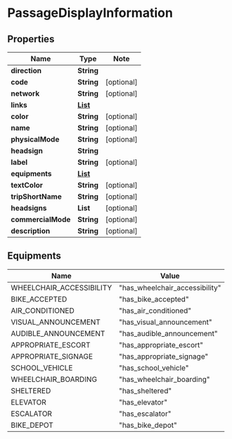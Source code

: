 # PassageDisplayInformation

## Properties

Name | Type | Note
---- | ---- | ----
**direction** | **String** | 
**code** | **String** | [optional] 
**network** | **String** | [optional] 
**links** | [**List<LinkSchema>**](LinkSchema.md) | 
**color** | **String** | [optional] 
**name** | **String** | [optional] 
**physicalMode** | **String** | [optional] 
**headsign** | **String** | 
**label** | **String** | [optional] 
**equipments** | [**List<Equipments>**](#Equipments) | 
**textColor** | **String** | [optional] 
**tripShortName** | **String** | [optional] 
**headsigns** | **List<String>** | [optional] 
**commercialMode** | **String** | [optional] 
**description** | **String** | [optional] 

## Equipments

Name | Value
---- | -----
WHEELCHAIR_ACCESSIBILITY | "has_wheelchair_accessibility"
BIKE_ACCEPTED | "has_bike_accepted"
AIR_CONDITIONED | "has_air_conditioned"
VISUAL_ANNOUNCEMENT | "has_visual_announcement"
AUDIBLE_ANNOUNCEMENT | "has_audible_announcement"
APPROPRIATE_ESCORT | "has_appropriate_escort"
APPROPRIATE_SIGNAGE | "has_appropriate_signage"
SCHOOL_VEHICLE | "has_school_vehicle"
WHEELCHAIR_BOARDING | "has_wheelchair_boarding"
SHELTERED | "has_sheltered"
ELEVATOR | "has_elevator"
ESCALATOR | "has_escalator"
BIKE_DEPOT | "has_bike_depot"

